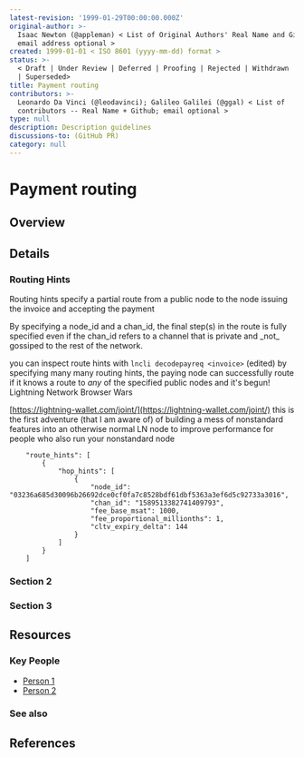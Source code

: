 ```yaml
---
latest-revision: '1999-01-29T00:00:00.000Z'
original-author: >-
  Isaac Newton (@appleman) < List of Original Authors' Real Name and Github;
  email address optional >
created: 1999-01-01 < ISO 8601 (yyyy-mm-dd) format >
status: >-
  < Draft | Under Review | Deferred | Proofing | Rejected | Withdrawn | Accepted
  | Superseded>
title: Payment routing
contributors: >-
  Leonardo Da Vinci (@leodavinci); Galileo Galilei (@ggal) < List of
  contributors -- Real Name + Github; email optional >
type: null
description: Description guidelines
discussions-to: (GitHub PR)
category: null
---
```


# Payment routing

## Overview



## Details

### Routing Hints

Routing hints specify a partial route from a public node to the node issuing the invoice and accepting the payment

By specifying a node_id and a chan\_id, the final step\(s\) in the route is fully specified even if the chan\_id refers to a channel that is private and \_not_ gossiped to the rest of the network.

you can inspect route hints with `lncli decodepayreq <invoice>` \(edited\) by specifying many many routing hints, the paying node can successfully route if it knows a route to _any_ of the specified public nodes and it's begun! Lightning Network Browser Wars

 [https://lightning-wallet.com/joint/](https://lightning-wallet.com/joint/) this is the first adventure \(that I am aware of\) of building a mess of nonstandard features into an otherwise normal LN node to improve performance for people who also run your nonstandard node

```text
    "route_hints": [                                           
        {
            "hop_hints": [
                {
                    "node_id": "03236a685d30096b26692dce0cf0fa7c8528bdf61dbf5363a3ef6d5c92733a3016",
                    "chan_id": "1589513382741409793",
                    "fee_base_msat": 1000,
                    "fee_proportional_millionths": 1,
                    "cltv_expiry_delta": 144
                }
            ]
        }
    ]
```

### Section 2

### Section 3

## Resources

### Key People

* [Person 1](payment-routing.md)
* [Person 2](payment-routing.md)

### See also

## References

